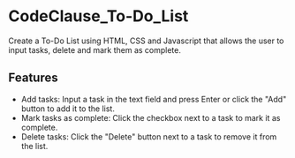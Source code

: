 # CodeClause_To-Do_List
Create a To-Do List using HTML, CSS and Javascript that allows the user to input tasks, delete and mark them as complete.

## Features

- Add tasks: Input a task in the text field and press Enter or click the "Add" button to add it to the list.
- Mark tasks as complete: Click the checkbox next to a task to mark it as complete.
- Delete tasks: Click the "Delete" button next to a task to remove it from the list.
